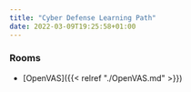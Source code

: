 ```yaml
---
title: "Cyber Defense Learning Path"
date: 2022-03-09T19:25:58+01:00
---
```


### Rooms

- [OpenVAS]({{< relref "./OpenVAS.md" >}})

